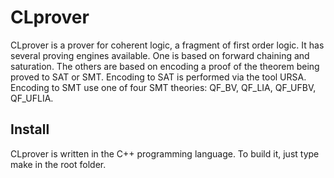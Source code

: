 # CLprover

CLprover is a prover for coherent logic, a fragment of first order logic. It has several proving
engines available. One is based on forward chaining and saturation. The others are based on
encoding a proof of the theorem being proved to SAT or SMT. Encoding to SAT is performed via
the tool URSA. Encoding to SMT use one of four SMT theories: QF_BV, QF_LIA, QF_UFBV, QF_UFLIA.

## Install
CLprover is written in the C++ programming language. 
To build it, just type make in the root folder. 



